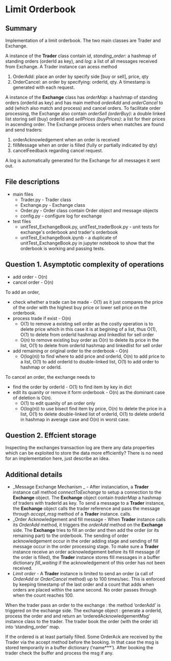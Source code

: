 # Limit Orderbook
## Summary
Implementation of a limit orderbook. The two main classes are Trader and Exchange.

A instance of the **Trader** class contain _id_, _standing_order_: a hashmap of standing orders (orderId as key), and _log_: a list of all messages received from Exchange. A Trader instance can acess method
1. OrderAdd: place an order by specify side [buy or sell], price, qty
2. OrderCancel: an order by specifying: orderId, qty.
A timestamp is generated with each request. 

A instance of the **Exchange** class has _orderMap_: a hashmap of standing orders (orderId as key) and has main method _orderAdd_ and _orderCancel_ to add (which also match and process) and cancel orders. To facilitate order processing, the Exchange also contain _orderSell (orderBuy)_: a double linked list storing sell (buy) orderId and _sellPrices (buyPrices)_: a list for their prices in ascending order. The Exchange process orders when matches are found and send traders:
1. orderAcknowledgement when an order is received
2. fillMessage when an order is filled (fully or partially indicated by qty)
3. cancelFeedback regarding cancel request. 

A log is automatically generated for the Exchange for all messages it sent out. 


## File descriptions
* main files
  * Trader.py - Trader class
  * Exchange.py - Exchange class 
  * Order.py - Order class contain Order object and message objects
  * config.py - configure log for exchange
* test files
  * unitTest_ExchangeBook.py, unitTest_traderBook.py - unit tests for exchange's orderbook and trader's orderbook
  * unitTest_ExchangeBook.ipynb - a duplicate of unitTest_ExchangeBook.py in jupyter notebook to show that the orderbook is working and passing tests. 
 

## Question 1. Asymptotic complexity of operations
- add order - O(n)
- cancel order - O(n)

To add an order,
* check whether a trade can be made - O(1) as it just compares the price of the order with the highest buy price or lower sell price on the orderbook. 
* process trade if exist - O(n) 
  * O(1) to remove a existing sell order as the costly operation is to delete price which in this case it is at begining of a list, thus O(1), O(1) to delete from orderId hashmap and linkedlist for sell order
  * O(n) to remove existing buy order as O(n) to delete its price in the list, O(1) to delete from orderId hashmap and linkedlist for sell order
* add remaining or original order to the orderbook - O(n) 
  * O(log(n)) to find where to add price and orderId, O(n) to add price to a list, O(1) to add orderId to double-linked list, O(1) to add order to hashmap or oderId.


To cancel an order, the exchange needs to 
* find the order by orderId - O(1) to find item by key in dict
* edit its quanity or remove it form orderbook - O(n) as the dominant case of deletion is O(n).
  * O(1) to edit quanity of an order only
  * O(log(n)) to use bisect find item by price, O(n) to delete the price in a list, O(1) to delete double-linked list of orderId, O(1) to delete orderId in hashmap in average case and O(n) in worst case. 

## Question 2. Effcient storage

Inspecting the exchanges transaction log are there any data properties which can be exploited to store the data more efficiently? There is no need for an implementation here, just describe an idea.



## Additional details

- _Message Exchange Mechanism _ - After instanciation, a **Trader** instance call method _connectToExchange_ to setup a connection to the **Exchange** object. The **Exchange** object contain _traderMap_ a hashmap of traders with traderId as key. To send a message to a **Trader** instance, the **Exchange** object calls the trader reference and pass the message through _accept_msg_ method of a **Trader** instance.
calls.
- _Order Acknowledgement and fill message - When **Trader** instance calls its _OrderAdd_ method, it triggers the _orderAdd_ method on the **Exchange** side. The **Exchange** tries to fill an order and then add the order (or its remaining part) to the orderbook. The sending of order acknowledgement occur in the order adding stage and sending of fill message occur in the order processing stage. To make sure a **Trader** instance receive an order acknowledgement before its fill message (if the order is filled), the **Trader** instance stores fill messages in a buffer dictionary _fill_waiting_ if the acknowledgement of this order has not been received. 
- _Limit order_ - A **Trader** instance is limited to send an order (a call of _OrderAdd_ or _OrderCancel_ method) up to 100 times/sec. This is enforced by keeping timestamp of the last order and a count that adds when orders are placed within the same second. No order passes through when the count reaches 100.  

When the trader pass an order to the exchange : the method ‘orderAdd’ is triggered on the exchange side. The exchange object : generate a orderId, process the order and and return an ‘orderedAcknowledgementMsg’ instance class to the trader. The trader book the order (with the order id) into ‘standing_order’ map.  

If the ordered is at least partially filled. Some OrderAck are received by the Trader via the accept method before the booking. In that case the msg is stored temporarily in a buffer dictionary (‘name***’). After booking the trader check the buffer and process the msg if any. 

